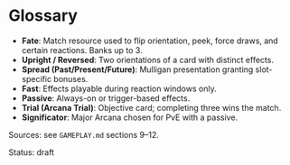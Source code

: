 # Glossary

- **Fate**: Match resource used to flip orientation, peek, force draws, and certain reactions. Banks up to 3.
- **Upright / Reversed**: Two orientations of a card with distinct effects.
- **Spread (Past/Present/Future)**: Mulligan presentation granting slot-specific bonuses.
- **Fast**: Effects playable during reaction windows only.
- **Passive**: Always-on or trigger-based effects.
- **Trial (Arcana Trial)**: Objective card; completing three wins the match.
- **Significator**: Major Arcana chosen for PvE with a passive.

Sources: see `GAMEPLAY.md` sections 9–12.

Status: draft
